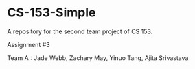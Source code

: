 # CS-153-Simple
A repository for the second team project of CS 153.

Assignment #3

Team A : Jade Webb, Zachary May, Yinuo Tang, Ajita Srivastava
